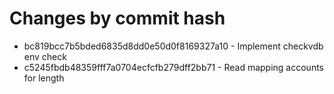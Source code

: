 # Changes by commit hash
* bc819bcc7b5bded6835d8dd0e50d0f8169327a10 - Implement checkvdb env check
* c5245fbdb48359fff7a0704ecfcfb279dff2bb71 - Read mapping accounts for length

